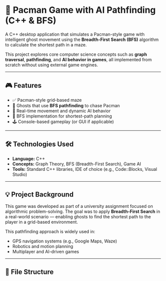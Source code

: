 # 👾 Pacman Game with AI Pathfinding (C++ & BFS)

A C++ desktop application that simulates a Pacman-style game with intelligent ghost movement using the **Breadth-First Search (BFS)** algorithm to calculate the shortest path in a maze.

This project explores core computer science concepts such as **graph traversal**, **pathfinding**, and **AI behavior in games**, all implemented from scratch without using external game engines.

---

## 🎮 Features

- ✅ Pacman-style grid-based maze
- 👻 Ghosts that use **BFS pathfinding** to chase Pacman
- 🔁 Real-time movement and dynamic AI behavior
- 🧠 BFS implementation for shortest-path planning
- 🕹️ Console-based gameplay (or GUI if applicable)

---

## 🛠️ Technologies Used

- **Language:** C++  
- **Concepts:** Graph Theory, BFS (Breadth-First Search), Game AI  
- **Tools:** Standard C++ libraries, IDE of choice (e.g., Code::Blocks, Visual Studio)

---

## 💡 Project Background

This game was developed as part of a university assignment focused on algorithmic problem-solving. The goal was to apply **Breadth-First Search** in a real-world scenario — enabling ghosts to find the shortest path to the player in a grid-based environment.

This pathfinding approach is widely used in:
- GPS navigation systems (e.g., Google Maps, Waze)
- Robotics and motion planning
- Multiplayer and AI-driven games

---

## 📂 File Structure

